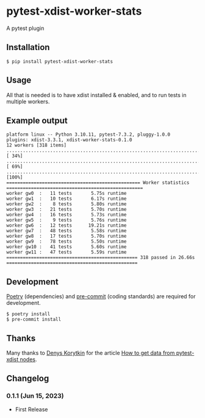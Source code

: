 # pytest-xdist-worker-stats

A pytest plugin

## Installation

```shell
$ pip install pytest-xdist-worker-stats
```

## Usage

All that is needed is to have xdist installed & enabled, and to run tests in multiple workers.

## Example output

```text
platform linux -- Python 3.10.11, pytest-7.3.2, pluggy-1.0.0
plugins: xdist-3.3.1, xdist-worker-stats-0.1.0
12 workers [318 items]
............................................................................................................... [ 34%]
............................................................................................................... [ 69%]
................................................................................................                [100%]
================================================= Worker statistics ==================================================
worker gw0  :   11 tests       5.75s runtime
worker gw1  :   10 tests       6.17s runtime
worker gw2  :    8 tests       5.80s runtime
worker gw3  :   21 tests       5.70s runtime
worker gw4  :   16 tests       5.73s runtime
worker gw5  :    9 tests       5.76s runtime
worker gw6  :   12 tests      19.21s runtime
worker gw7  :   48 tests       5.58s runtime
worker gw8  :   17 tests       5.70s runtime
worker gw9  :   78 tests       5.50s runtime
worker gw10 :   41 tests       5.60s runtime
worker gw11 :   47 tests       5.59s runtime
================================================ 318 passed in 26.66s ================================================
```

## Development

[Poetry](https://python-poetry.org/) (dependencies) and [pre-commit](https://pre-commit.com/) (coding standards) are required for development.

```shell
$ poetry install
$ pre-commit install
```

## Thanks

Many thanks to [Denys Korytkin](https://github.com/DKorytkin) for the article [How to get data from pytest-xdist nodes](https://korytkin.medium.com/how-to-get-data-from-pytest-xdist-nodes-2fbf2f0fe957).

## Changelog

### 0.1.1 (Jun 15, 2023)

* First Release
